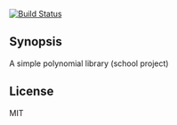 
[![Build Status](https://travis-ci.org/mbresson/imac-polynomials.svg?branch=master)](https://travis-ci.org/mbresson/imac-polynomials)

## Synopsis

A simple polynomial library (school project)

## License

MIT

